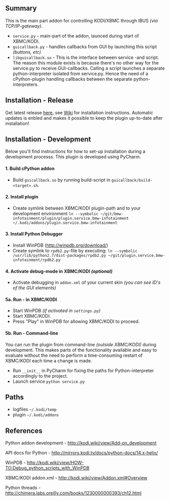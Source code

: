 ## Summary

This is the main part addon for controlling KODI/XBMC through IBUS *(via TCP/IP-gateway)*.

- `service.py` - main-part of the addon, launced during start of XBMC/KODI.
- `guicallback.py` - handles callbacks from GUI by launching this script *(buttons, etc)*
- `libguicallback.so` - This is the interface between service -and script. The reason this module exists is 
because there's no other way for the service.py to receive GUI-callbacks. Calling a script launches a 
separate python-interpreter isolated from service.py. Hence the need of a cPython-plugin handling callbacks between the separate python-interpreters.

## Installation - Release

Get latest release [here](http://deploy.one-infiniteloop.com/kodi/release/), see [Wiki](http://git.one-infiniteloop.com/larsa/bmw-infotainment/wikis/home) for installation instructions. Automatic updates is enbled
 and makes it possible to keep the plugin up-to-date after installation!

## Installation - Development

Below you'll find instructions for how to set-up installation during a development processs. This plugin
is developed using PyCharm.

#### 1. Build cPython addon

- Build `guicallback.so` by running build-script in `guicallback/build-<target>.sh`.

#### 2. Install plugin

- Create symlink between XBMC/KODI plugin-path and to your development environment `ln --symbolic ~/git/bmw-infotainment/plugin/plugin.service.bmw-infotainment ~/.kodi/addons/plugin.service.bmw-infotainment`

#### 3. Install Python Debugger

- Install WinPDB (http://winpdb.org/download/)
- Create symlink to `rpdb2.py`-file by executing: `ln --symbolic /usr/lib/python2.7/dist-packages/rpdb2.py ~/git/plugin.service.bmw-infotainment/rpdb2.py`

#### 4. Activate debug-mode in XBMC/KODI *(optional)*
- Activate debugging in `addon.xml` of your current skin *(you can see ID's of the GUI elements)*

#### 5a. Run - in XBMC/KODI
- Start WinPDB *(if activated in `settings.py`)*
- Start XBMC/KODI. 
- Press "Play" in WinPDB for allowing XBMC/KODI to proceed.

#### 5b. Run - Command-line
You can run the plugin from command-line *(outside XBMC/KODI)* during development. This makes parts of the functionality available and easy to evaluate without the need to perform a time-consuming restart of XBMC/KODI each time a change is made.

- Run `__init__`  in PyCharm for fixing the paths for Python-interpreter accordingly to the project.
- Launch service `python service.py` 

## Paths

- logfiles `~/.kodi/temp`
- plugin `~/.kodi/addons`

## References

Python addon development - http://kodi.wiki/view/Add-on_development

API docs for Python - http://mirrors.kodi.tv/docs/python-docs/14.x-helix/

WinPDB - http://kodi.wiki/view/HOW-TO:Debug_python_scripts_with_WinPDB

XBMC/KODI addon.xml - http://kodi.wiki/view/Addon.xml#Overview

Python threads - http://chimera.labs.oreilly.com/books/1230000000393/ch12.html
